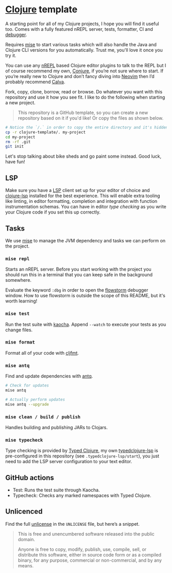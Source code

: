 # [Clojure](https://clojure.org/) template

A starting point for all of my Clojure projects, I hope you will find it useful too. Comes with a fully featured nREPL server, tests, formatter, CI and [debugger](https://github.com/flow-storm/flow-storm-debugger).

Requires [mise](https://mise.jdx.dev/) to start various tasks which will also handle the Java and Clojure CLI versions for you automatically. Trust me, you'll love it once you try it.

You can use any [nREPL](https://nrepl.org/nrepl/index.html) based Clojure editor plugins to talk to the REPL but I of course recommend my own, [Conjure](https://github.com/Olical/conjure), if you’re not sure where to start. If you’re really new to Clojure and don’t fancy diving into [Neovim](https://neovim.io/) then I’d probably recommend [Calva](https://calva.io/).

Fork, copy, clone, borrow, read or browse. Do whatever you want with this repository and use it how you see fit. I like to do the following when starting a new project.

> This repository is a GitHub template, so you can create a new repository based on it if you'd like! Or copy the files as shown below.

```bash
# Notice the `/.` in order to copy the entire directory and it's hidden directories.
cp -r clojure-template/. my-project
cd my-project
rm -rf .git
git init
```

Let's stop talking about bike sheds and go paint some instead. Good luck, have fun!

## LSP

Make sure you have a [LSP](https://microsoft.github.io/language-server-protocol/) client set up for your editor of choice and [clojure-lsp](https://clojure-lsp.io/) installed for the best experience. This will enable extra tooling like linting, in editor formatting, completion and integration with function instrumentation schemas. You can have in editor _type checking_ as you write your Clojure code if you set this up correctly.

## Tasks

We use [mise](https://mise.jdx.dev/) to manage the JVM dependency and tasks we can perform on the project.

### `mise repl`

Starts an nREPL server. Before you start working with the project you should run this in a terminal that you can keep safe in the background somewhere.

Evaluate the keyword `:dbg` in order to open the [flowstorm](https://github.com/flow-storm/flow-storm-debugger) debugger window. How to use flowstorm is outside the scope of this README, but it's worth learning!

### `mise test`

Run the test suite with [kaocha](https://github.com/lambdaisland/kaocha). Append `--watch` to execute your tests as you change files.

### `mise format`

Format all of your code with [cljfmt](https://github.com/weavejester/cljfmt).

### `mise antq`

Find and update dependencies with [antq](https://github.com/liquidz/antq).

```bash
# Check for updates
mise antq

# Actually perform updates
mise antq --upgrade
```

### `mise clean / build / publish`

Handles building and publishing JARs to Clojars.

### `mise typecheck`

Type checking is provided by [Typed Clojure](https://github.com/typedclojure/typedclojure), my own [typedclojure-lsp](https://github.com/Olical/typedclojure-lsp) is pre-configured in this repository (see `.typedclojure-lsp/start`), you just need to add the LSP server configuration to your text editor.

## GitHub actions

- Test: Runs the test suite through Kaocha.
- Typecheck: Checks any marked namespaces with Typed Clojure.

## Unlicenced

Find the full [unlicense](http://unlicense.org/) in the `UNLICENSE` file, but here’s a snippet.

> This is free and unencumbered software released into the public domain.
>
> Anyone is free to copy, modify, publish, use, compile, sell, or distribute this software, either in source code form or as a compiled binary, for any purpose, commercial or non-commercial, and by any means.
